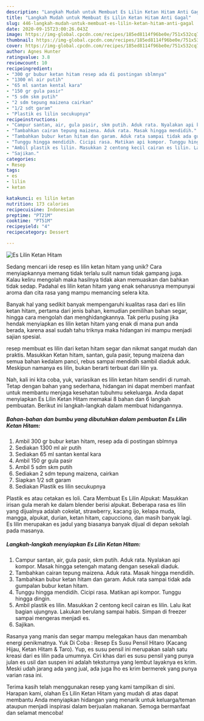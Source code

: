 ```yaml
---
description: "Langkah Mudah untuk Membuat Es Lilin Ketan Hitam Anti Gagal"
title: "Langkah Mudah untuk Membuat Es Lilin Ketan Hitam Anti Gagal"
slug: 446-langkah-mudah-untuk-membuat-es-lilin-ketan-hitam-anti-gagal
date: 2020-09-15T23:00:26.043Z
image: https://img-global.cpcdn.com/recipes/185ed8114f96be0e/751x532cq70/es-lilin-ketan-hitam-foto-resep-utama.jpg
thumbnail: https://img-global.cpcdn.com/recipes/185ed8114f96be0e/751x532cq70/es-lilin-ketan-hitam-foto-resep-utama.jpg
cover: https://img-global.cpcdn.com/recipes/185ed8114f96be0e/751x532cq70/es-lilin-ketan-hitam-foto-resep-utama.jpg
author: Agnes Hunter
ratingvalue: 3.8
reviewcount: 10
recipeingredient:
- "300 gr bubur ketan hitam resep ada di postingan sblmnya"
- "1300 ml air putih"
- "65 ml santan kental kara"
- "150 gr gula pasir"
- "5 sdm skm putih"
- "2 sdm tepung maizena cairkan"
- "1/2 sdt garam"
- "Plastik es lilin secukupnya"
recipeinstructions:
- "Campur santan, air, gula pasir, skm putih. Aduk rata. Nyalakan api kompor. Masak hingga setengah matang dengan sesekali diaduk."
- "Tambahkan cairan tepung maizena. Aduk rata. Masak hingga mendidih."
- "Tambahkan bubur ketan hitam dan garam. Aduk rata sampai tidak ada gumpalan bubur ketan hitam."
- "Tunggu hingga mendidih. Cicipi rasa. Matikan api kompor. Tunggu hingga dingin."
- "Ambil plastik es lilin. Masukkan 2 centong kecil cairan es lilin. Lalu ikat bagian ujungnya. Lakukan berulang sampai habis. Simpan di freezer sampai mengeras menjadi es."
- "Sajikan."
categories:
- Resep
tags:
- es
- lilin
- ketan

katakunci: es lilin ketan 
nutrition: 173 calories
recipecuisine: Indonesian
preptime: "PT21M"
cooktime: "PT51M"
recipeyield: "4"
recipecategory: Dessert

---
```



![Es Lilin Ketan Hitam](https://img-global.cpcdn.com/recipes/185ed8114f96be0e/751x532cq70/es-lilin-ketan-hitam-foto-resep-utama.jpg)

Sedang mencari ide resep es lilin ketan hitam yang unik? Cara menyiapkannya memang tidak terlalu sulit namun tidak gampang juga. Kalau keliru mengolah maka hasilnya tidak akan memuaskan dan bahkan tidak sedap. Padahal es lilin ketan hitam yang enak seharusnya mempunyai aroma dan cita rasa yang mampu memancing selera kita.

Banyak hal yang sedikit banyak mempengaruhi kualitas rasa dari es lilin ketan hitam, pertama dari jenis bahan, kemudian pemilihan bahan segar, hingga cara mengolah dan menghidangkannya. Tak perlu pusing jika hendak menyiapkan es lilin ketan hitam yang enak di mana pun anda berada, karena asal sudah tahu triknya maka hidangan ini mampu menjadi sajian spesial.

resep membuat es lilin dari ketan hitam segar dan nikmat sangat mudah dan praktis. Masukkan Ketan hitam, santan, gula pasir, tepung maizena dan semua bahan kedalam panci, rebus sampai mendidih sambil diaduk aduk. Meskipun namanya es lilin, bukan berarti terbuat dari lilin ya.


Nah, kali ini kita coba, yuk, variasikan es lilin ketan hitam sendiri di rumah. Tetap dengan bahan yang sederhana, hidangan ini dapat memberi manfaat untuk membantu menjaga kesehatan tubuhmu sekeluarga. Anda dapat menyiapkan Es Lilin Ketan Hitam memakai 8 bahan dan 6 langkah pembuatan. Berikut ini langkah-langkah dalam membuat hidangannya.

<!--inarticleads1-->

##### Bahan-bahan dan bumbu yang dibutuhkan dalam pembuatan Es Lilin Ketan Hitam:

1. Ambil 300 gr bubur ketan hitam, resep ada di postingan sblmnya
1. Sediakan 1300 ml air putih
1. Sediakan 65 ml santan kental kara
1. Ambil 150 gr gula pasir
1. Ambil 5 sdm skm putih
1. Sediakan 2 sdm tepung maizena, cairkan
1. Siapkan 1/2 sdt garam
1. Sediakan Plastik es lilin secukupnya


Plastik es atau cetakan es loli. Cara Membuat Es Lilin Alpukat: Masukkan irisan gula merah ke dalam blender berisi alpukat. Beberapa rasa es lilin yang dijualnya adalah cokelat, strawberry, kacang ijo, kelapa muda, mangga, alpukat, durian, ketan hitam, capucciono, dan masih banyak lagi. Es lilin merupakan es jadul yang biasanya banyak dijual di depan sekolah pada masanya. 

<!--inarticleads2-->

##### Langkah-langkah menyiapkan Es Lilin Ketan Hitam:

1. Campur santan, air, gula pasir, skm putih. Aduk rata. Nyalakan api kompor. Masak hingga setengah matang dengan sesekali diaduk.
1. Tambahkan cairan tepung maizena. Aduk rata. Masak hingga mendidih.
1. Tambahkan bubur ketan hitam dan garam. Aduk rata sampai tidak ada gumpalan bubur ketan hitam.
1. Tunggu hingga mendidih. Cicipi rasa. Matikan api kompor. Tunggu hingga dingin.
1. Ambil plastik es lilin. Masukkan 2 centong kecil cairan es lilin. Lalu ikat bagian ujungnya. Lakukan berulang sampai habis. Simpan di freezer sampai mengeras menjadi es.
1. Sajikan.


Rasanya yang manis dan segar mampu melegakan haus dan menambah energi penikmatnya. Yuk Di Coba : Resep Es Susu Pensil Hitaro (Kacang Hijau, Ketan Hitam &amp; Taro). Yup, es susu pensil ini merupakan salah satu kreasi dari es lilin pada umumnya. Ciri khas dari es susu pensil yang punya julan es usil dan suspen ini adalah teksturnya yang lembut layaknya es krim. Meski udah jarang ada yang jual, ada juga lho es krim bermerek yang punya varian rasa ini. 

Terima kasih telah menggunakan resep yang kami tampilkan di sini. Harapan kami, olahan Es Lilin Ketan Hitam yang mudah di atas dapat membantu Anda menyiapkan hidangan yang menarik untuk keluarga/teman ataupun menjadi inspirasi dalam berjualan makanan. Semoga bermanfaat dan selamat mencoba!
